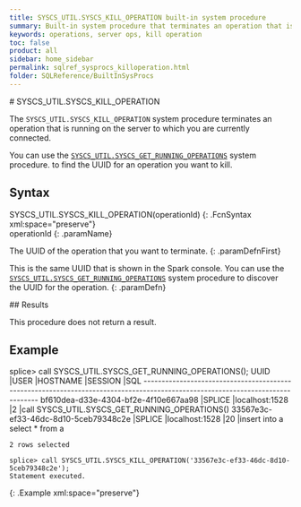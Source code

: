 ```yaml
---
title: SYSCS_UTIL.SYSCS_KILL_OPERATION built-in system procedure
summary: Built-in system procedure that terminates an operation that is currently running on a server.
keywords: operations, server ops, kill operation
toc: false
product: all
sidebar: home_sidebar
permalink: sqlref_sysprocs_killoperation.html
folder: SQLReference/BuiltInSysProcs
---
```

<section>
<div class="TopicContent" data-swiftype-index="true" markdown="1">
# SYSCS_UTIL.SYSCS_KILL_OPERATION

The `SYSCS_UTIL.SYSCS_KILL_OPERATION` system procedure terminates an
operation that is running on the server to which you are currently
connected.

You can use the
[`SYSCS_UTIL.SYSCS_GET_RUNNING_OPERATIONS`](sqlref_sysprocs_getrunningops.html)
system procedure. to find the UUID for an operation you want to kill.

## Syntax

<div class="fcnWrapperWide" markdown="1">
    SYSCS_UTIL.SYSCS_KILL_OPERATION(operationId)
{: .FcnSyntax xml:space="preserve"}

</div>
<div class="paramList" markdown="1">
operationId
{: .paramName}

The UUID of the operation that you want to terminate.
{: .paramDefnFirst}

This is the same UUID that is shown in the Spark console. You can use
the
[`SYSCS_UTIL.SYSCS_GET_RUNNING_OPERATIONS`](sqlref_sysprocs_getrunningops.html)
system procedure to discover the UUID for the operation.
{: .paramDefn}

</div>
## Results

This procedure does not return a result.

## Example

<div class="preWrapper" markdown="1">
    splice> call SYSCS_UTIL.SYSCS_GET_RUNNING_OPERATIONS();
    UUID                                    |USER     |HOSTNAME         |SESSION    |SQL
    -------------------------------------------------------------------------------------------------------------------------------
    bf610dea-d33e-4304-bf2e-4f10e667aa98    |SPLICE   |localhost:1528   |2          |call SYSCS_UTIL.SYSCS_GET_RUNNING_OPERATIONS()
    33567e3c-ef33-46dc-8d10-5ceb79348c2e    |SPLICE   |localhost:1528   |20         |insert into a select * from a

    2 rows selected

    splice> call SYSCS_UTIL.SYSCS_KILL_OPERATION('33567e3c-ef33-46dc-8d10-5ceb79348c2e');
    Statement executed.
{: .Example xml:space="preserve"}

</div>
</div>
</section>
